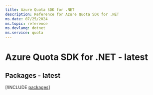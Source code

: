 ```yaml
---
title: Azure Quota SDK for .NET
description: Reference for Azure Quota SDK for .NET
ms.date: 07/25/2024
ms.topic: reference
ms.devlang: dotnet
ms.service: quota
---
```

# Azure Quota SDK for .NET - latest
## Packages - latest
[!INCLUDE [packages](quota-index.md)]